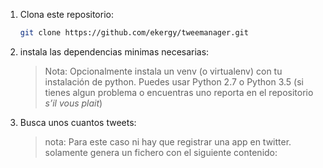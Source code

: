 1. Clona este repositorio:

	```bash
	git clone https://github.com/ekergy/tweemanager.git
	```

2. instala las dependencias minimas necesarias:

	> Nota: Opcionalmente instala un venv (o virtualenv) con tu instalación de python. Puedes usar Python 2.7 o Python 3.5 (si tienes algun problema o encuentras uno reporta en el repositorio *s’il vous plait*)


3. Busca unos cuantos tweets:
	> nota: Para este caso ni hay que registrar una app en twitter. solamente genera un fichero con el siguiente contenido:



